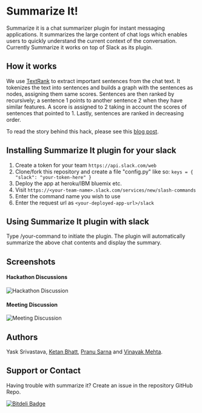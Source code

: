 # Summarize It!

Summarize it is a chat summarizer plugin for instant messaging applications. It summarizes the large content of chat logs which enables users to quickly understand the current context of the conversation. Currently Summarize it works on top of Slack as its plugin.

## How it works

We use [TextRank](http://web.eecs.umich.edu/~mihalcea/papers/mihalcea.emnlp04.pdf) to extract important sentences from the chat text. It tokenizes the text into sentences and builds a graph with the sentences as nodes, assigning them same scores. Sentences are then ranked by recursively; a sentence 1 points to another sentence 2 when they have similar features. A score is assigned to 2 taking in account the scores of sentences that pointed to 1. Lastly, sentences are ranked in decreasing order.

To read the story behind this hack, please see this [blog post](http://vortex-ape.github.io/posts/2015/June/26/summarize-it/).

## Installing Summarize It plugin for your slack
1. Create a token for your team `https://api.slack.com/web` 
2. Clone/fork this repository and create a file "config.py" like so:
    `keys = {
        "slack": "your-token-here"
    }`
3. Deploy the app at heroku/IBM bluemix etc.
4. Visit `https://<your-team-name>.slack.com/services/new/slash-commands`
5. Enter the command name you wish to use
6. Enter the request url as `<your-deployed-app-url>/slack`

## Using Summarize It plugin with slack
Type /your-command to initiate the plugin. The plugin will automatically summarize the above chat contents and display the summary.

## Screenshots

#### Hackathon Discussions
![Hackathon Discussion](img/hackathon-discussion.png)

#### Meeting Discussion
![Meeting Discussion](img/meeting-discussion.png)

## Authors
Yask Srivastava, [Ketan Bhatt](https://github.com/ketanbhatt), [Pranu Sarna](https://github.com/psarna94) and [Vinayak Mehta](https://github.com/vortex-ape).

## Support or Contact
Having trouble with summarize it? Create an issue in the repository GitHub Repo.



[![Bitdeli Badge](https://d2weczhvl823v0.cloudfront.net/yask123/summarize-it/trend.png)](https://bitdeli.com/free "Bitdeli Badge")

